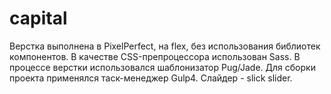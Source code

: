 # capital

Верстка выполнена в PixelPerfect, на flex, без использования библиотек компонентов.
В качестве CSS-препроцессора использован Sass.
В процессе верстки использовался шаблонизатор Pug/Jade.
Для сборки проекта применялся таск-менеджер Gulp4.
Слайдер - slick slider.

